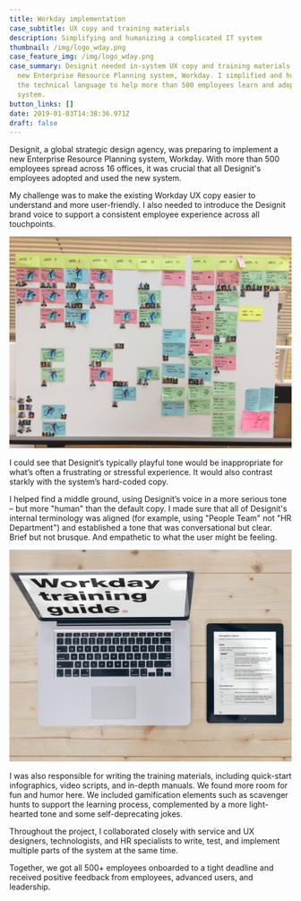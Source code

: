 ```yaml
---
title: Workday implementation
case_subtitle: UX copy and training materials
description: Simplifying and humanizing a complicated IT system
thumbnail: /img/logo_wday.png
case_feature_img: /img/logo_wday.png
case_summary: Designit needed in-system UX copy and training materials for its
  new Enterprise Resource Planning system, Workday. I simplified and humanized
  the technical language to help more than 500 employees learn and adopt the new
  system.
button_links: []
date: 2019-01-03T14:38:36.971Z
draft: false
---
```

Designit, a global strategic design agency, was preparing to implement a new Enterprise Resource Planning system, Workday. With more than 500 employees spread across 16 offices, it was crucial that all Designit's employees adopted and used the new system.

My challenge was to make the existing Workday UX copy easier to understand and more user-friendly. I also needed to introduce the Designit brand voice to support a consistent employee experience across all touchpoints.

![Project management board showing our WIP (Workday In Progress)](/img/workday-planning-board.jpg)

I could see that Designit’s typically playful tone would be inappropriate for what’s often a frustrating or stressful experience. It  would also contrast starkly with the system’s hard-coded copy.

I helped find a middle ground, using Designit’s voice in a more serious tone – but more "human" than the default copy. I made sure that all of Designit's internal terminology was aligned (for example, using "People Team" not "HR Department") and established a tone that was conversational but clear. Brief but not brusque. And empathetic to what the user might be feeling.

![Workday training guide for advanced users, such as our operations team](/img/advanced-user-manual-mockup.png)

I was also responsible for writing the training materials, including quick-start infographics, video scripts, and in-depth manuals. We found more room for fun and humor here. We included gamification elements such as scavenger hunts to support the learning process, complemented by a more light-hearted tone and some self-deprecating jokes. 

Throughout the project, I collaborated closely with service and UX designers, technologists, and HR specialists to write, test, and implement multiple parts of the system at the same time.

Together, we got all 500+ employees onboarded to a tight deadline and received positive feedback from employees, advanced users, and leadership.